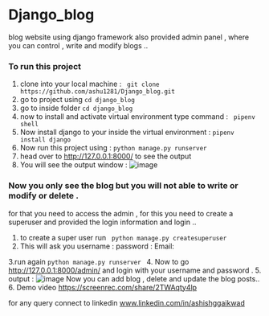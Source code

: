 # Django_blog
blog website using django framework also provided admin panel , where you can control , write and modify blogs ..


### To run this project 

1. clone into your local machine :  ``` git clone https://github.com/ashu1281/Django_blog.git```
2. go to project using ```cd django_blog```
3. go to inside folder ```cd django_blog ```
4. now to install and activate virtual environment type command : ``` pipenv shell```
5. Now install django to your inside the virtual environment : ``` pipenv install django ```
6. Now run this project using : ```python manage.py runserver ``` 
7. head over to http://127.0.0.1:8000/ to see the output
8. You will see the output window : 
![image](https://user-images.githubusercontent.com/98692616/178452789-fd177850-93b5-4d77-9b70-042ba22ea2c3.png)
### Now you only see the blog but you will not able to write or modify or delete . 

for that you need to access the admin , for this you need to create a superuser and provided the login information and login ..

1. to create a super user run ``` python manage.py createsuperuser``` 
2. This will ask you username : 
                     password : 
                     Email: 
                     
3.run again ```python manage.py runserver ```
4. Now to go http://127.0.0.1:8000/admin/ and login with your username and password .
5. output : 
![image](https://user-images.githubusercontent.com/98692616/178713400-2e9a5531-00af-4083-954c-69eeb5151b14.png)
Now you can add blog , delete and update the blog posts..
6. Demo video
https://screenrec.com/share/2TWAqty4lp



for any query connect to linkedin www.linkedin.com/in/ashishggaikwad

